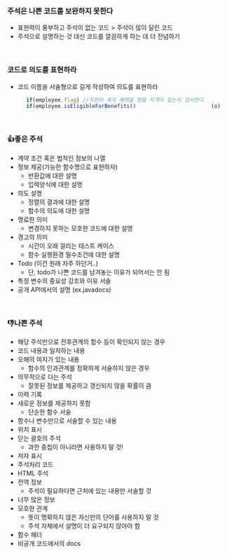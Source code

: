 ### 주석은 나쁜 코드를 보완하지 못한다
* 표현력이 풍부하고 주석이 없는 코드 > 주석이 많이 달린 코드
* 주석으로 설명하는 것 대신 코드를 깔끔하게 하는 데 더 전념하기
<br/>

### 코드로 의도를 표현하라
* 코드 이름을 서술형으로 길게 작성하여 의도를 표현하라
```js
      if(employee.flag) //직원이 복지 혜택을 받을 자격이 있는지 검사한다           (x)
      if(employee.isEligibleForBenefits()				         (o)
```
<br/>

### 👍좋은 주석
* 계약 조건 혹은 법적인 정보의 나열
* 정보 제공(가능한 함수명으로 표현하자)
  * 반환값에 대한 설명
  * 입력양식에 대한 설명
* 의도 설명
  * 정렬의 결과에 대한 설명
  * 함수의 의도에 대한 설명
* 명료한 의미
  * 변경하지 못하는 모호한 코드에 대한 설명
* 경고의 의미
  * 시간이 오래 걸리는 테스트 케이스
  * 함수 실행환경 필수조건에 대한 설명
* Todo (이건 원래 자주 하던거..)
  * 단, todo가 나쁜 코드를 남겨놓는 이유가 되어서는 안 됨
* 특정 변수의 중요성 강조와 이유 서술
* 공개 API에서의 설명 (ex.javadocs)
<br/>

### 👎나쁜 주석
* 해당 주석만으로 전후관계의 함수 등이 확인되지 않는 경우
* 코드 내용과 일치하는 내용
* 오해의 여지가 있는 내용
  * 함수의 인과관계를 정확하게 서술하지 않은 경우
* 의무적으로 다는 주석
  * 잘못된 정보를 제공하고 갱신되지 않을 확률이 큼
* 이력 기록
* 새로운 정보를 제공하지 못함
  * 단순한 함수 서술
* 함수나 변수만으로 서술할 수 있는 내용
* 위치 표시
* 닫는 괄호의 주석
  * 과한 중첩이 아니라면 사용하지 말 것!
* 저자 표시
* 주석처리 코드
* HTML 주석
* 전역 정보
  * 주석이 필요하다면 근처에 있는 내용만 서술할 것
* 너무 많은 정보
* 모호한 관계
  * 뜻이 명확하지 않은 자신만의 단어를 사용하지 말 것
  * 주석 자체에서 설명이 더 요구되지 않아야 함
* 함수 헤더
* 비공개 코드에서의 docs
